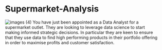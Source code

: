 # Supermarket-Analysis
![images (4)](https://user-images.githubusercontent.com/93763604/232142621-c07f6917-6515-48f3-881d-bdb1b5fdc3e6.jpeg)
You have just been appointed as a Data Analyst for a supermarket outlet. They are looking to leverage data science to start making informed strategic decisions. In particular they are keen to ensure that they use data to find high performing products in their portfolio offering in order to maximise profits and customer satisfaction.
